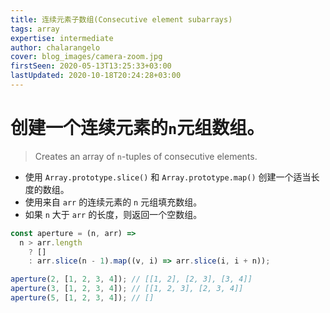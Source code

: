 ```yaml
---
title: 连续元素子数组(Consecutive element subarrays)
tags: array
expertise: intermediate
author: chalarangelo
cover: blog_images/camera-zoom.jpg
firstSeen: 2020-05-13T13:25:33+03:00
lastUpdated: 2020-10-18T20:24:28+03:00
---
```


# 创建一个连续元素的`n`元组数组。
> Creates an array of `n`-tuples of consecutive elements.

- 使用 `Array.prototype.slice()` 和 `Array.prototype.map()` 创建一个适当长度的数组。
- 使用来自 `arr` 的连续元素的 `n` 元组填充数组。
- 如果 `n` 大于 `arr` 的长度，则返回一个空数组。

```js
const aperture = (n, arr) =>
  n > arr.length
    ? []
    : arr.slice(n - 1).map((v, i) => arr.slice(i, i + n));
```

```js
aperture(2, [1, 2, 3, 4]); // [[1, 2], [2, 3], [3, 4]]
aperture(3, [1, 2, 3, 4]); // [[1, 2, 3], [2, 3, 4]]
aperture(5, [1, 2, 3, 4]); // []
```

